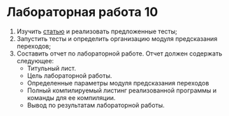 # Лабораторная работа 10
1. Изучить [статью](https://alexmilenkovich.github.io/publications/files/am_spe04.pdf) и реализовать предложенные тесты;
2. Запустить тесты и определить организацию модуля предсказания переходов;
3. Составить отчет по лабораторной работе. Отчет должен содержать следующее:
   + Титульный лист.
   + Цель лабораторной работы.
   + Определенные параметры модуля предсказания переходов
   + Полный компилируемый листинг реализованной программы и команды для ее компиляции.
   + Вывод по результатам лабораторной работы.